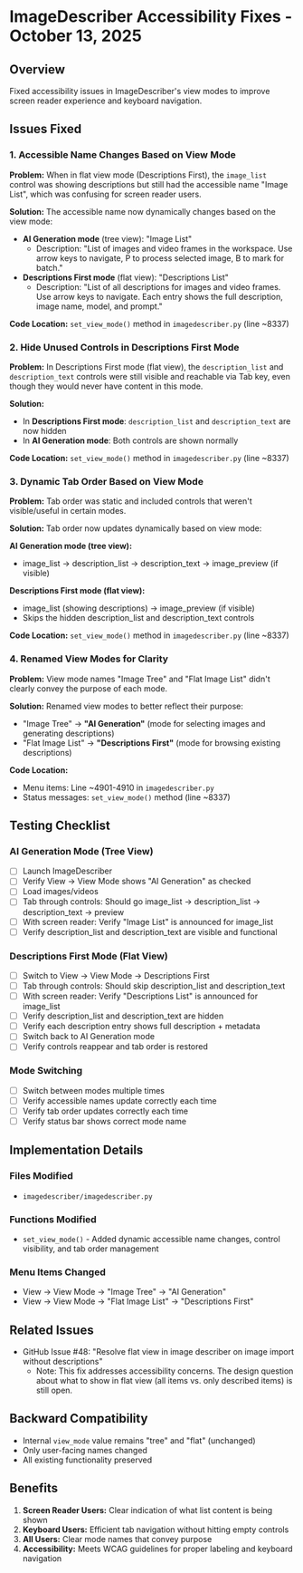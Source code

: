 # ImageDescriber Accessibility Fixes - October 13, 2025

## Overview
Fixed accessibility issues in ImageDescriber's view modes to improve screen reader experience and keyboard navigation.

## Issues Fixed

### 1. Accessible Name Changes Based on View Mode

**Problem:** When in flat view mode (Descriptions First), the `image_list` control was showing descriptions but still had the accessible name "Image List", which was confusing for screen reader users.

**Solution:** The accessible name now dynamically changes based on the view mode:
- **AI Generation mode** (tree view): "Image List" 
  - Description: "List of images and video frames in the workspace. Use arrow keys to navigate, P to process selected image, B to mark for batch."
- **Descriptions First mode** (flat view): "Descriptions List"
  - Description: "List of all descriptions for images and video frames. Use arrow keys to navigate. Each entry shows the full description, image name, model, and prompt."

**Code Location:** `set_view_mode()` method in `imagedescriber.py` (line ~8337)

### 2. Hide Unused Controls in Descriptions First Mode

**Problem:** In Descriptions First mode (flat view), the `description_list` and `description_text` controls were still visible and reachable via Tab key, even though they would never have content in this mode.

**Solution:** 
- In **Descriptions First mode**: `description_list` and `description_text` are now hidden
- In **AI Generation mode**: Both controls are shown normally

**Code Location:** `set_view_mode()` method in `imagedescriber.py` (line ~8337)

### 3. Dynamic Tab Order Based on View Mode

**Problem:** Tab order was static and included controls that weren't visible/useful in certain modes.

**Solution:** Tab order now updates dynamically based on view mode:

**AI Generation mode (tree view):**
- image_list → description_list → description_text → image_preview (if visible)

**Descriptions First mode (flat view):**
- image_list (showing descriptions) → image_preview (if visible)
- Skips the hidden description_list and description_text controls

**Code Location:** `set_view_mode()` method in `imagedescriber.py` (line ~8337)

### 4. Renamed View Modes for Clarity

**Problem:** View mode names "Image Tree" and "Flat Image List" didn't clearly convey the purpose of each mode.

**Solution:** Renamed view modes to better reflect their purpose:
- "Image Tree" → **"AI Generation"** (mode for selecting images and generating descriptions)
- "Flat Image List" → **"Descriptions First"** (mode for browsing existing descriptions)

**Code Location:** 
- Menu items: Line ~4901-4910 in `imagedescriber.py`
- Status messages: `set_view_mode()` method (line ~8337)

## Testing Checklist

### AI Generation Mode (Tree View)
- [ ] Launch ImageDescriber
- [ ] Verify View → View Mode shows "AI Generation" as checked
- [ ] Load images/videos
- [ ] Tab through controls: Should go image_list → description_list → description_text → preview
- [ ] With screen reader: Verify "Image List" is announced for image_list
- [ ] Verify description_list and description_text are visible and functional

### Descriptions First Mode (Flat View)
- [ ] Switch to View → View Mode → Descriptions First
- [ ] Tab through controls: Should skip description_list and description_text
- [ ] With screen reader: Verify "Descriptions List" is announced for image_list
- [ ] Verify description_list and description_text are hidden
- [ ] Verify each description entry shows full description + metadata
- [ ] Switch back to AI Generation mode
- [ ] Verify controls reappear and tab order is restored

### Mode Switching
- [ ] Switch between modes multiple times
- [ ] Verify accessible names update correctly each time
- [ ] Verify tab order updates correctly each time
- [ ] Verify status bar shows correct mode name

## Implementation Details

### Files Modified
- `imagedescriber/imagedescriber.py`

### Functions Modified
- `set_view_mode()` - Added dynamic accessible name changes, control visibility, and tab order management

### Menu Items Changed
- View → View Mode → "Image Tree" → "AI Generation"
- View → View Mode → "Flat Image List" → "Descriptions First"

## Related Issues
- GitHub Issue #48: "Resolve flat view in image describer on image import without descriptions"
  - Note: This fix addresses accessibility concerns. The design question about what to show in flat view (all items vs. only described items) is still open.

## Backward Compatibility
- Internal `view_mode` value remains "tree" and "flat" (unchanged)
- Only user-facing names changed
- All existing functionality preserved

## Benefits
1. **Screen Reader Users:** Clear indication of what list content is being shown
2. **Keyboard Users:** Efficient tab navigation without hitting empty controls
3. **All Users:** Clear mode names that convey purpose
4. **Accessibility:** Meets WCAG guidelines for proper labeling and keyboard navigation

